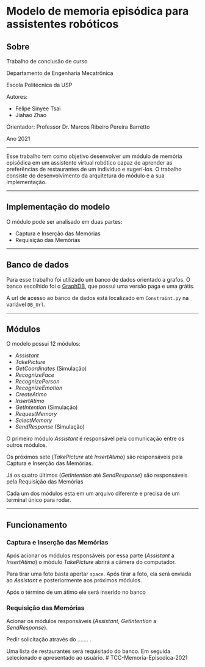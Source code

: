 # Modelo de memoria episódica para assistentes robóticos

## Sobre

Trabalho de conclusão de curso 

Departamento de Engenharia Mecatrônica

Escola Politécnica da USP

Autores:
- Felipe Sinyee Tsai
- Jiahao Zhao

Orientador: Professor Dr. Marcos Ribeiro Pereira Barretto

Ano 2021

---

Esse trabalho tem como objetivo desenvolver um módulo de memória episódica em um assistente virtual robótico capaz de aprender as preferências de restaurantes de um indivíduo e sugerí-los. O trabalho consiste do desenvolvimento da arquitetura do módulo e a sua implementação.

---

## Implementação do modelo

O módulo pode ser analisado em duas partes:
- Captura e Inserção das Memórias
- Requisição das Memórias

---

## Banco de dados

Para esse trabalho foi utilizado um banco de dados orientado a grafos. O banco escolhido foi o [GraphDB](https://graphdb.ontotext.com/documentation/free/), que possui uma versão paga e uma grátis.

A url de acesso ao banco de dados está localizado em `Constraint.py` na variável `DB_Url`. 


---

## Módulos

O modelo possui 12 módulos:
- *Assistant*
- *TakePicture*
- *GetCoordinates* (Simulação)
- *RecognizeFace*
- *RecognizePerson*
- *RecognizeEmotion*
- *CreateAtimo*
- *InsertAtimo*
- *GetIntention* (Simulação)
- *RequestMemory* 
- *SelectMemory* 
- *SendResponse* (Simulação)

O primeiro módulo *Assistant* é responsável pela comunicação entre os outros módulos.

Os próximos sete (*TakePicture* até *InsertAtimo*) são responsáveis pela Captura e Inserção das Memórias.

Já os quatro últimos (*GetIntention* até *SendResponse*) são responsáveis pela Requisição das Memórias

Cada um dos módulos esta em um arquivo diferente e precisa de um terminal único para rodar.

---

## Funcionamento

### Captura e Inserção das Memórias

Após acionar os módulos responsáveis por essa parte (*Assistant* a *InsertAtimo*) o módulo *TakePicture* abrirá a câmera do computador.

Para tirar uma foto basta apertar `space`. Após tirar a foto, ela será enviada ao *Assistant* e posteriormente aos próximos módulos.

Após o término de um átimo ele será inserido no banco

### Requisição das Memórias

Acionar os módulos responsáveis (*Assistant*, *GetIntention* a *SendResponse*).

Pedir solicitação através do ....... . 

Uma lista de restaurantes será requisitado do banco. Em seguida selecionado e apresentado ao usuário.
#   T C C - M e m o r i a - E p i s o d i c a - 2 0 2 1  
 